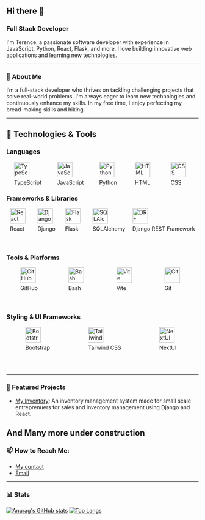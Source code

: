 ## Hi there 👋

### Full Stack Developer

I'm Terence, a passionate software developer with experience in JavaScript, Python, React, Flask, and more. I love building innovative web applications and learning new technologies.

---

### 🌟 About Me
I’m a full-stack developer who thrives on tackling challenging projects that solve real-world problems. I'm always eager to learn new technologies and continuously enhance my skills. In my free time, I enjoy perfecting my bread-making skills and hiking.

---

## 🔧 Technologies & Tools

### Languages
<div style="display:flex; justify-content:space-around;">
<div style=" display:flex; flex-direction:column; gap:5px;">
<img align="left" alt="TypeScript" width="40px" style="padding-right:10px;" src="https://cdn.jsdelivr.net/gh/devicons/devicon/icons/typescript/typescript-plain.svg" /> TypeScript
</div>
<div style=" display:flex; flex-direction:column; gap:5px;">
<img align="left" alt="JavaScript" width="40px" style="padding-right:10px;" src="https://cdn.jsdelivr.net/gh/devicons/devicon/icons/javascript/javascript-plain.svg" /> JavaScript
</div>
<div style=" display:flex; flex-direction:column; gap:5px;"><img align="left" alt="Python" width="40px" style="padding-right:10px;" src="https://cdn.jsdelivr.net/gh/devicons/devicon/icons/python/python-plain.svg" /> Python</div>
<div style=" display:flex; flex-direction:column; gap:5px;"><img align="left" alt="HTML" width="40px" style="padding-right:10px;" src="https://cdn.jsdelivr.net/gh/devicons/devicon/icons/html5/html5-plain.svg" /> HTML</div>
<div style=" display:flex; flex-direction:column; gap:5px;"><img align="left" alt="CSS" width="40px" style="padding-right:10px;" src="https://cdn.jsdelivr.net/gh/devicons/devicon/icons/css3/css3-plain.svg" /> CSS</div>
</div>


### Frameworks & Libraries
<div style="display:flex; justify-content:space-around;">
<div style=" display:flex; flex-direction:column; gap:5px;">
<img align="left" alt="React" width="40px" style="padding-right:10px;" src="https://cdn.jsdelivr.net/gh/devicons/devicon/icons/react/react-original.svg" /> React
</div>
<div style=" display:flex; flex-direction:column; gap:5px;">
<img align="left" alt="Django" width="40px" style="padding-right:10px;" src="https://cdn.jsdelivr.net/gh/devicons/devicon/icons/django/django-plain.svg" /> Django
</div>
<div style=" display:flex; flex-direction:column; gap:5px;">
<img align="left" alt="Flask" width="40px" style="padding-right:10px;" src="https://cdn.jsdelivr.net/gh/devicons/devicon/icons/flask/flask-original.svg" /> Flask
</div>
<div style=" display:flex; flex-direction:column; gap:5px;">
<img align="left" alt="SQLAlchemy" width="40px" style="padding-right:10px;" src="https://cdn.jsdelivr.net/gh/devicons/devicon/icons/sqlalchemy/sqlalchemy-original-wordmark.svg" /> SQLAlchemy
</div>
<div style=" display:flex; flex-direction:column; gap:5px;">
<img align="left" alt="DRF" width="40px" style="padding-right:10px;" src="https://cdn.jsdelivr.net/gh/devicons/devicon@latest/icons/djangorest/djangorest-plain.svg" /> Django REST Framework
</div>
</div>
<br></br>

### Tools & Platforms
<div style="display:flex; justify-content:space-around;">
<div style=" display:flex; flex-direction:column; gap:5px;">
<img align="left" alt="GitHub" width="40px" style="padding-right:10px;" src="https://cdn.jsdelivr.net/gh/devicons/devicon/icons/github/github-original.svg" /> GitHub
</div>
<div style=" display:flex; flex-direction:column; gap:5px;">
<img align="left" alt="Bash" width="40px" style="padding-right:10px;" src="https://cdn.jsdelivr.net/gh/devicons/devicon/icons/bash/bash-original.svg" /> Bash
</div>
<div style=" display:flex; flex-direction:column; gap:5px;">
<img align="left" alt="Vite" width="40px" style="padding-right:10px;" src="https://cdn.jsdelivr.net/gh/devicons/devicon/icons/vitejs/vitejs-original.svg" /> Vite
</div>
<div style=" display:flex; flex-direction:column; gap:5px;">
<img align="left" alt="Git" width="40px" style="padding-right:10px;" src="https://cdn.jsdelivr.net/gh/devicons/devicon/icons/git/git-original-wordmark.svg" /> Git
</div>
</div>
<br><br/>

### Styling & UI Frameworks
<div style="display:flex; justify-content:space-around;">
<div style=" display:flex; flex-direction:column; gap:5px;">
<img align="left" alt="Bootstrap" width="40px" style="padding-right:10px;" src="https://cdn.jsdelivr.net/gh/devicons/devicon/icons/bootstrap/bootstrap-plain.svg" /> Bootstrap
</div>
<div style=" display:flex; flex-direction:column; gap:5px;">
<img align="left" alt="Tailwind" width="40px" style="padding-right:10px;" src="https://cdn.jsdelivr.net/gh/devicons/devicon/icons/tailwindcss/tailwindcss-original.svg" /> Tailwind CSS
</div>
<div style=" display:flex; flex-direction:column; gap:5px;">
<img align="left" alt="NextUI" width="40px" style="padding-right:10px;" src="https://avatars.githubusercontent.com/u/86160567?s=200&v=4" /> NextUI
</div>
</div>


<br><br/>

---

### 💼 Featured Projects
- [My Inventory](https://github.com/shawn-terence/My-Inventory-Front): An inventory management system made for small scale entreprenuers for sales and inventory management using Django and React.

And Many more under construction
---

### 📫 How to Reach Me:
- [My contact](+254724213558)
- [Email](terencenjenga18@outlook.com)

---

### 📊 Stats
[![Anurag's GitHub stats](https://github-readme-stats.vercel.app/api?username=shawn-terence)](https://github.com/anuraghazra/github-readme-stats)
[![Top Langs](https://github-readme-stats.vercel.app/api/top-langs/?username=shawn-terence&layout=compact)](https://github.com/anuraghazra/github-readme-stats)
